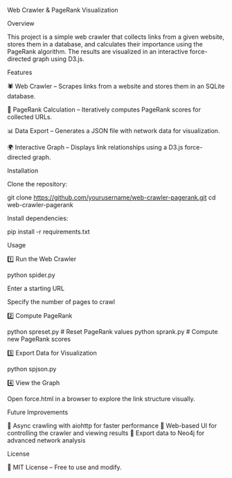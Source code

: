 Web Crawler & PageRank Visualization

Overview

This project is a simple web crawler that collects links from a given website, stores them in a database, and calculates their importance using the PageRank algorithm. The results are visualized in an interactive force-directed graph using D3.js.

Features

🕷 Web Crawler – Scrapes links from a website and stores them in an SQLite database.

🔢 PageRank Calculation – Iteratively computes PageRank scores for collected URLs.

📊 Data Export – Generates a JSON file with network data for visualization.

🌍 Interactive Graph – Displays link relationships using a D3.js force-directed graph.

Installation

Clone the repository:

git clone https://github.com/yourusername/web-crawler-pagerank.git
cd web-crawler-pagerank

Install dependencies:

pip install -r requirements.txt

Usage

1️⃣ Run the Web Crawler

python spider.py

Enter a starting URL

Specify the number of pages to crawl

2️⃣ Compute PageRank

python spreset.py  # Reset PageRank values
python sprank.py   # Compute new PageRank scores

3️⃣ Export Data for Visualization

python spjson.py

4️⃣ View the Graph

Open force.html in a browser to explore the link structure visually.

Future Improvements

🔹 Async crawling with aiohttp for faster performance
🔹 Web-based UI for controlling the crawler and viewing results
🔹 Export data to Neo4j for advanced network analysis

License

📜 MIT License – Free to use and modify.
